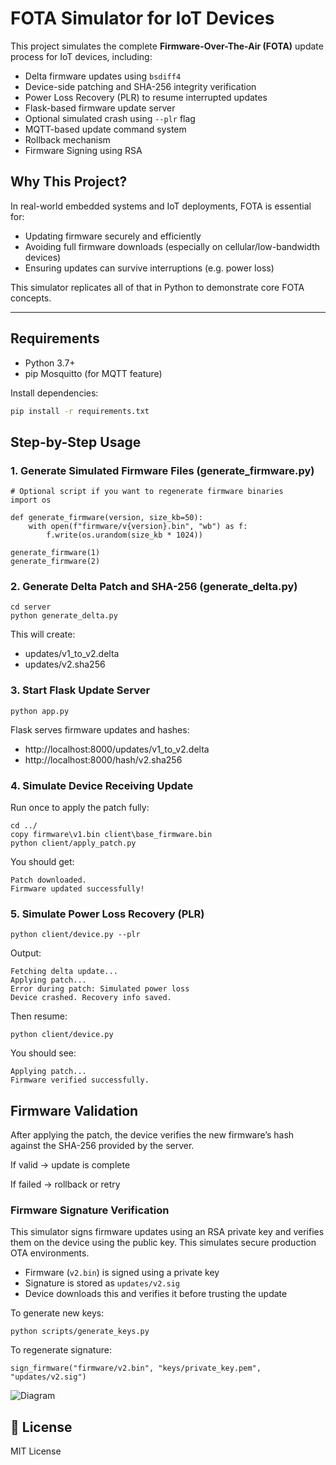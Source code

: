 # FOTA Simulator for IoT Devices

This project simulates the complete **Firmware-Over-The-Air (FOTA)** update process for IoT devices, including:
- Delta firmware updates using `bsdiff4`
- Device-side patching and SHA-256 integrity verification
- Power Loss Recovery (PLR) to resume interrupted updates
- Flask-based firmware update server
- Optional simulated crash using `--plr` flag
- MQTT-based update command system
- Rollback mechanism
- Firmware Signing using RSA


## Why This Project?

In real-world embedded systems and IoT deployments, FOTA is essential for:
- Updating firmware securely and efficiently
- Avoiding full firmware downloads (especially on cellular/low-bandwidth devices)
- Ensuring updates can survive interruptions (e.g. power loss)

This simulator replicates all of that in Python to demonstrate core FOTA concepts.

---

## Requirements

- Python 3.7+
- pip
Mosquitto (for MQTT feature)

Install dependencies:
```bash
pip install -r requirements.txt
```


## Step-by-Step Usage

### 1. Generate Simulated Firmware Files (generate_firmware.py)
```
# Optional script if you want to regenerate firmware binaries
import os

def generate_firmware(version, size_kb=50):
    with open(f"firmware/v{version}.bin", "wb") as f:
        f.write(os.urandom(size_kb * 1024))

generate_firmware(1)
generate_firmware(2)
```

### 2. Generate Delta Patch and SHA-256 (generate_delta.py)
```
cd server
python generate_delta.py
```
This will create:
- updates/v1_to_v2.delta
- updates/v2.sha256

### 3. Start Flask Update Server
```
python app.py
```
Flask serves firmware updates and hashes:
- http://localhost:8000/updates/v1_to_v2.delta
- http://localhost:8000/hash/v2.sha256

### 4. Simulate Device Receiving Update
Run once to apply the patch fully:

```
cd ../
copy firmware\v1.bin client\base_firmware.bin
python client/apply_patch.py
```

You should get:

```
Patch downloaded.
Firmware updated successfully!
```

### 5. Simulate Power Loss Recovery (PLR)
```
python client/device.py --plr
```
Output:

```
Fetching delta update...
Applying patch...
Error during patch: Simulated power loss
Device crashed. Recovery info saved.
```

Then resume:
```
python client/device.py
```

You should see:
```
Applying patch...
Firmware verified successfully.
```

## Firmware Validation
After applying the patch, the device verifies the new firmware’s hash against the SHA-256 provided by the server.

If valid → update is complete

If failed → rollback or retry


### Firmware Signature Verification

This simulator signs firmware updates using an RSA private key and verifies them on the device using the public key. This simulates secure production OTA environments.

- Firmware (`v2.bin`) is signed using a private key
- Signature is stored as `updates/v2.sig`
- Device downloads this and verifies it before trusting the update

To generate new keys:
```
python scripts/generate_keys.py
```

To regenerate signature:
```
sign_firmware("firmware/v2.bin", "keys/private_key.pem", "updates/v2.sig")
```


![Diagram](https://github.com/user-attachments/assets/176cf900-3a6d-42c0-ba3b-af21236c71a4)




## 📜 License
MIT License


